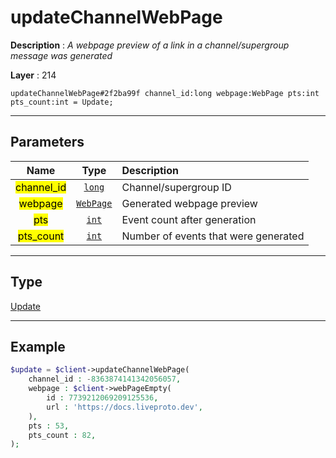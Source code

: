 # updateChannelWebPage

**Description** : *A webpage preview of a link in a channel/supergroup message was generated*

**Layer** : 214

```tl
updateChannelWebPage#2f2ba99f channel_id:long webpage:WebPage pts:int pts_count:int = Update;
```

---

## Parameters

| Name | Type | Description |
| :---: | :---: | :--- |
| <mark>channel_id</mark> | [`long`](type/long) | Channel/supergroup ID |
| <mark>webpage</mark> | [`WebPage`](type/WebPage) | Generated webpage preview |
| <mark>pts</mark> | [`int`](type/int) | Event count after generation |
| <mark>pts_count</mark> | [`int`](type/int) | Number of events that were generated |

---

## Type

[Update](type/Update)

---

## Example

```php
$update = $client->updateChannelWebPage(
	channel_id : -8363874141342056057,
	webpage : $client->webPageEmpty(
		id : 7739212069209125536,
		url : 'https://docs.liveproto.dev',
	),
	pts : 53,
	pts_count : 82,
);
```